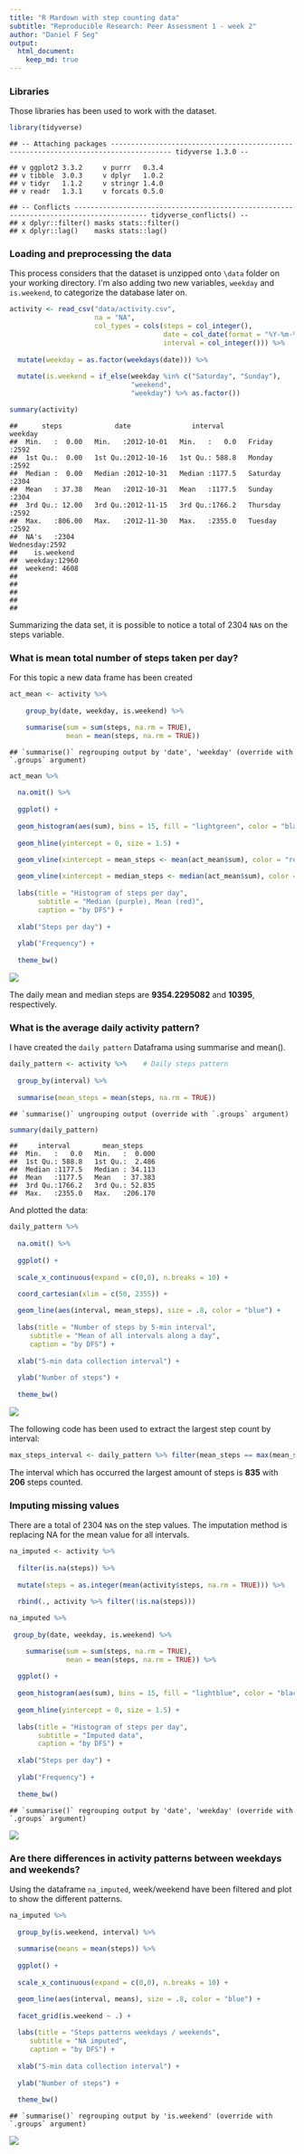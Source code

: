 ```yaml
---
title: "R Mardown with step counting data"
subtitle: "Reproducible Research: Peer Assessment 1 - week 2"
author: "Daniel F Seg"
output: 
  html_document:
    keep_md: true
---
```




### **Libraries**

Those libraries has been used to work with the dataset.


```r
library(tidyverse)
```

```
## -- Attaching packages ------------------------------------------------------------------------------------- tidyverse 1.3.0 --
```

```
## v ggplot2 3.3.2     v purrr   0.3.4
## v tibble  3.0.3     v dplyr   1.0.2
## v tidyr   1.1.2     v stringr 1.4.0
## v readr   1.3.1     v forcats 0.5.0
```

```
## -- Conflicts ---------------------------------------------------------------------------------------- tidyverse_conflicts() --
## x dplyr::filter() masks stats::filter()
## x dplyr::lag()    masks stats::lag()
```

### **Loading and preprocessing the data**

This process considers that the dataset is unzipped onto `\data` folder on your working directory. I'm also adding two new variables, `weekday` and `is.weekend`, to categorize the database later on.


```r
activity <- read_csv("data/activity.csv", 
                     na = "NA",
                     col_types = cols(steps = col_integer(), 
                                      date = col_date(format = "%Y-%m-%d"), 
                                      interval = col_integer())) %>%
  
  mutate(weekday = as.factor(weekdays(date))) %>%
  
  mutate(is.weekend = if_else(weekday %in% c("Saturday", "Sunday"), 
                              "weekend", 
                              "weekday") %>% as.factor())

summary(activity)
```

```
##      steps             date               interval           weekday    
##  Min.   :  0.00   Min.   :2012-10-01   Min.   :   0.0   Friday   :2592  
##  1st Qu.:  0.00   1st Qu.:2012-10-16   1st Qu.: 588.8   Monday   :2592  
##  Median :  0.00   Median :2012-10-31   Median :1177.5   Saturday :2304  
##  Mean   : 37.38   Mean   :2012-10-31   Mean   :1177.5   Sunday   :2304  
##  3rd Qu.: 12.00   3rd Qu.:2012-11-15   3rd Qu.:1766.2   Thursday :2592  
##  Max.   :806.00   Max.   :2012-11-30   Max.   :2355.0   Tuesday  :2592  
##  NA's   :2304                                           Wednesday:2592  
##    is.weekend   
##  weekday:12960  
##  weekend: 4608  
##                 
##                 
##                 
##                 
## 
```



Summarizing the data set, it is possible to notice a total of 2304 `NA`s on the steps variable.


### **What is mean total number of steps taken per day?**

For this topic a new data frame has been created


```r
act_mean <- activity %>%
    
    group_by(date, weekday, is.weekend) %>%

    summarise(sum = sum(steps, na.rm = TRUE), 
              mean = mean(steps, na.rm = TRUE))
```

```
## `summarise()` regrouping output by 'date', 'weekday' (override with `.groups` argument)
```

```r
act_mean %>%
  
  na.omit() %>%
  
  ggplot() +
  
  geom_histogram(aes(sum), bins = 15, fill = "lightgreen", color = "black") + 
  
  geom_hline(yintercept = 0, size = 1.5) +
  
  geom_vline(xintercept = mean_steps <- mean(act_mean$sum), color = "red", size = 1) +

  geom_vline(xintercept = median_steps <- median(act_mean$sum), color = "purple", size = 1) + 
  
  labs(title = "Histogram of steps per day",
       subtitle = "Median (purple), Mean (red)",
       caption = "by DFS") +
  
  xlab("Steps per day") +
  
  ylab("Frequency") +
  
  theme_bw()
```

![](PA1_template_files/figure-html/mean-1.png)<!-- -->
  
The daily mean and median steps are **9354.2295082** and **10395**, respectively.
  
### **What is the average daily activity pattern?**  
  
  I have created the `daily pattern` Dataframa using summarise and mean().  
  


```r
daily_pattern <- activity %>%    # Daily steps pattern
  
  group_by(interval) %>%
  
  summarise(mean_steps = mean(steps, na.rm = TRUE))
```

```
## `summarise()` ungrouping output (override with `.groups` argument)
```

```r
summary(daily_pattern)
```

```
##     interval        mean_steps     
##  Min.   :   0.0   Min.   :  0.000  
##  1st Qu.: 588.8   1st Qu.:  2.486  
##  Median :1177.5   Median : 34.113  
##  Mean   :1177.5   Mean   : 37.383  
##  3rd Qu.:1766.2   3rd Qu.: 52.835  
##  Max.   :2355.0   Max.   :206.170
```

  And plotted the data:


```r
daily_pattern %>%
  
  na.omit() %>%
  
  ggplot() +
  
  scale_x_continuous(expand = c(0,0), n.breaks = 10) +

  coord_cartesian(xlim = c(50, 2355)) + 
  
  geom_line(aes(interval, mean_steps), size = .8, color = "blue") + 
  
  labs(title = "Number of steps by 5-min interval",
     subtitle = "Mean of all intervals along a day",
     caption = "by DFS") +
  
  xlab("5-min data collection interval") +
  
  ylab("Number of steps") +
  
  theme_bw()
```

![](PA1_template_files/figure-html/daily-1.png)<!-- -->


The following code has been used to extract the largest step count by interval:


```r
max_steps_interval <- daily_pattern %>% filter(mean_steps == max(mean_steps))
```

The interval which has occurred the largest amount of steps is **835** with **206** steps counted.


### **Imputing missing values**

There are a total of 2304 `NA`s on the step values. The imputation method is replacing NA for the mean value for all intervals.


```r
na_imputed <- activity %>%
  
  filter(is.na(steps)) %>%
  
  mutate(steps = as.integer(mean(activity$steps, na.rm = TRUE))) %>%
  
  rbind(., activity %>% filter(!is.na(steps)))

na_imputed %>%
  
 group_by(date, weekday, is.weekend) %>%

    summarise(sum = sum(steps, na.rm = TRUE), 
              mean = mean(steps, na.rm = TRUE)) %>%
  
  ggplot() +
  
  geom_histogram(aes(sum), bins = 15, fill = "lightblue", color = "black") + 
  
  geom_hline(yintercept = 0, size = 1.5) +
  
  labs(title = "Histogram of steps per day",
       subtitle = "Imputed data",
       caption = "by DFS") +
  
  xlab("Steps per day") +
  
  ylab("Frequency") +
  
  theme_bw()
```

```
## `summarise()` regrouping output by 'date', 'weekday' (override with `.groups` argument)
```

![](PA1_template_files/figure-html/impute_na-1.png)<!-- -->

### **Are there differences in activity patterns between weekdays and weekends?**

Using the dataframe `na_imputed`, week/weekend have been filtered and plot to show the different patterns.


```r
na_imputed %>%
  
  group_by(is.weekend, interval) %>%
  
  summarise(means = mean(steps)) %>%
  
  ggplot() +
  
  scale_x_continuous(expand = c(0,0), n.breaks = 10) +

  geom_line(aes(interval, means), size = .8, color = "blue") + 
  
  facet_grid(is.weekend ~ .) +
  
  labs(title = "Steps patterns weekdays / weekends",
     subtitle = "NA imputed",
     caption = "by DFS") +
  
  xlab("5-min data collection interval") +
  
  ylab("Number of steps") +
  
  theme_bw()
```

```
## `summarise()` regrouping output by 'is.weekend' (override with `.groups` argument)
```

![](PA1_template_files/figure-html/weekends_plot-1.png)<!-- -->



